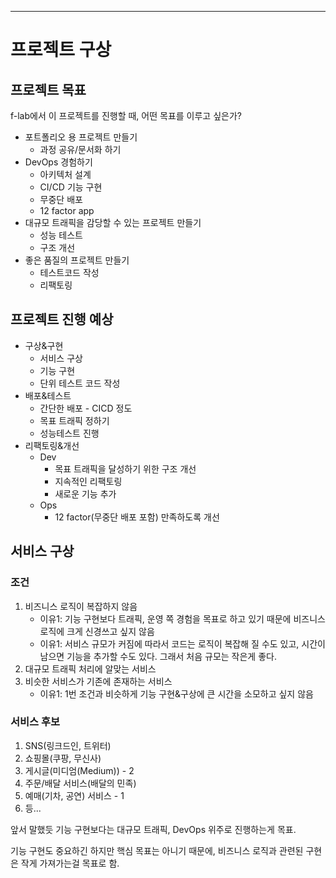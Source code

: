 - - -
# 프로젝트 구상

## 프로젝트 목표

f-lab에서 이 프로젝트를 진행할 때, 어떤 목표를 이루고 싶은가?

- 포트폴리오 용 프로젝트 만들기
    - 과정 공유/문서화 하기
- DevOps 경험하기
    - 아키텍처 설계
    - CI/CD 기능 구현
    - 무중단 배포
    - 12 factor app
- 대규모 트래픽을 감당할 수 있는 프로젝트 만들기
    - 성능 테스트
    - 구조 개선
- 좋은 품질의 프로젝트 만들기
    - 테스트코드 작성
    - 리팩토링

## 프로젝트 진행 예상

- 구상&구현
    - 서비스 구상
    - 기능 구현
    - 단위 테스트 코드 작성
- 배포&테스트
    - 간단한 배포 - CICD 정도
    - 목표 트래픽 정하기
    - 성능테스트 진행
- 리팩토링&개선
    - Dev
        - 목표 트래픽을 달성하기 위한 구조 개선
        - 지속적인 리팩토링
        - 새로운 기능 추가
    - Ops
        - 12 factor(무중단 배포 포함) 만족하도록 개선

## 서비스 구상

### 조건

1. 비즈니스 로직이 복잡하지 않음
    - 이유1: 기능 구현보다 트래픽, 운영 쪽 경험을 목표로 하고 있기 때문에 비즈니스 로직에 크게 신경쓰고 싶지 않음
    - 이유1: 서비스 규모가 커짐에 따라서 코드는 로직이 복잡해 질 수도 있고, 시간이 남으면 기능을 추가할 수도 있다. 그래서 처음 규모는 작은게 좋다.
2. 대규모 트래픽 처리에 알맞는 서비스
3. 비슷한 서비스가 기존에 존재하는 서비스
    - 이유1: 1번 조건과 비슷하게 기능 구현&구상에 큰 시간을 소모하고 싶지 않음

### 서비스 후보

1. SNS(링크드인, 트위터)
2. 쇼핑몰(쿠팡, 무신사)
3. 게시글(미디엄(Medium)) - 2
4. 주문/배달 서비스(배달의 민족)
5. 예매(기차, 공연) 서비스 - 1
6. 등...

앞서 말했듯 기능 구현보다는 대규모 트래픽, DevOps 위주로 진행하는게 목표.

기능 구현도 중요하긴 하지만 핵심 목표는 아니기 때문에, 비즈니스 로직과 관련된 구현은 작게 가져가는걸 목표로 함.
